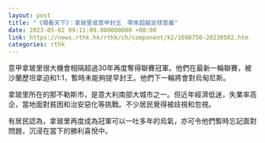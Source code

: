 ```yaml
---
layout: post
title: "《環看天下》：拿玻里或意甲封王　帶來超越足球意義"
date: 2023-05-02 09:11:09.000000000 +08:00
link: https://news.rthk.hk/rthk/ch/component/k2/1698750-20230502.htm
categories: rthk
---
```


意甲拿玻里很大機會相隔超過30年再度奪得聯賽冠軍。他們在最新一輪聯賽，被沙蘭歷坦拿迫和1:1，暫時未能夠提早封王。他們下一輪將會對烏甸尼斯。

拿玻里所在的那不勒斯市，是意大利南部大城市之一。但近年經濟低迷，失業率高企，當地面對貧困和治安惡化等挑戰。不少居民覺得被歧視和忽視。

有居民認為，拿玻里再度成為冠軍可以一吐多年的烏氣，亦可令他們暫時忘記面對問題，沉浸在當下的勝利喜悅中。
